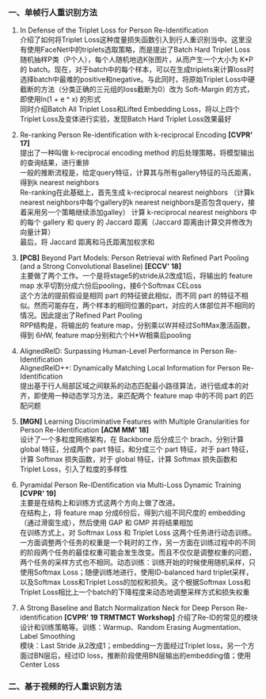### 一、单帧行人重识别方法

1. In Defense of the Triplet Loss for Person Re-Identification   
   介绍了如何将Triplet Loss这种度量损失函数引入到行人重识别当中。这里没有使用FaceNet中的triplets选取策略，而是提出了Batch Hard Triplet Loss      
   随机抽样P类（P个人），每个人随机地选K张图片，从而产生一个大小为 K*P 的 batch。现在，对于batch中的每个样本，可以在生成triplets来计算loss时选择batch中最难的positive和negative。与此同时，将原始Triplet Loss中硬截断的方法（分类正确的三元组的loss截断为0）改为 Soft-Margin 的方式，即使用ln(1 + e ^ x) 的形式    
   同时介绍Batch All Triplet Loss和Lifted Embedding Loss，将以上四个Triplet Loss及变体进行实验，发现Batch Hard Triplet Loss效果最好      

2. Re-ranking Person Re-identification with k-reciprocal Encoding **[CVPR' 17]**  
   提出了一种叫做 k-reciprocal encoding method 的后处理策略，将模型输出的查询结果，进行重排   
   一般的推断流程是，给定query特征，计算其与所有gallery特征的马氏距离，得到k nearest neighbors         
   Re-ranking在此基础上，首先生成 k-reciprocal nearest neighbors （计算k nearest neighbors中每个gallery的k nearest neighbors是否包含query，接着采用另一个策略继续添加galley）
   计算 k-reciprocal nearest neighbors 中的每个 gallery 和 query 的 Jaccard 距离（Jaccard 距离由计算交并修改为向量计算）     
   最后，将 Jaccard 距离和马氏距离加权求和


3. **[PCB]** Beyond Part Models: Person Retrieval with Refined Part Pooling (and a Strong Convolutional Baseline) **[ECCV' 18]**    
   主要做了两个工作。一个是将stage5的stride从2改成1后，将输出的 feature map 水平切割分成六份后pooling，接6个Softmax CELoss     
   这个方法的提前假设是相同 part 的特征彼此相似，而不同 part 的特征不相似。然而可能存在，两个样本的相同位置的part，对应的人体部位并不相同的情况。因此提出了Refined Part Pooling      
   RPP结构是，将输出的 feature map，分别乘以W并经过SoftMax激活函数，得到 6*H*W, feature map分别和六个H*W相乘后pooling       

4. AlignedReID: Surpassing Human-Level Performance in Person Re-Identification    
   AlignedReID++: Dynamically Matching Local Information for Person Re-Identification    
   提出基于行人局部区域之间联系的动态匹配最小路径算法，进行低成本的对齐，即使用一种动态学习方法，来匹配两个 feature map 中的不同 part 的匹配问题       

5. **[MGN]** Learning Discriminative Features with Multiple Granularities for Person Re-Identification **[ACM MM' 18]**    
   设计了一个多粒度网络架构，在 Backbone 后分成三个 brach，分别计算 global 特征，分成两个 part 特征，和分成三个 part 特征，对于 part 特征，计算 Softmax 损失函数，对于 global 特征，计算 Softmax 损失函数和 Triplet Loss，引入了粒度的多样性      

6. Pyramidal Person Re-IDentification via Multi-Loss Dynamic Training **[CVPR' 19]**     
   主要是在结构上和训练方式这两个方向上做了改进。     
   在结构上，将 feature map 分成6份后，得到六组不同尺度的 embedding（通过滑窗生成），然后使用 GAP 和 GMP 并将结果相加      
   在训练方式上，对 Softmax Loss 和 Triplet Loss 这两个任务进行动态训练。一方面调整两个任务的权重是一个耗时的工作，另一方面在训练过程中的不同的阶段两个任务的最佳权重可能会发生改变。而且不仅仅是调整权重的问题，两个任务的采样方式也不相同。动态训练：训练开始的时候使用随机采样，只使用Softmax Loss；随便训练地进行，使用ID-balanced hard triplet采样，以及Softmax Loss和Triplet Loss的加权和损失。这个根据Softmax Loss和Triplet Loss相比上一个batch的下降程度来动态地调整采样方式和损失权重        


7. A Strong Baseline and Batch Normalization Neck for Deep Person Re-identification **[CVPR' 19 TRMTMCT Workshop]**
   介绍了Re-ID的常见的模块设计和训练策略等。训练：Warmup、Random Erasing Augmentation、Label Smoothing       
   模块：Last Stride 从2改成1；embedding一方面经过Triplet loss，另一个方面过BN层后，经过ID loss，推断阶段使用BN层输出的embedding值；使用Center Loss    

### 二、基于视频的行人重识别方法
